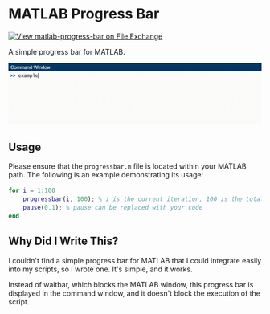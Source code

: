 # MATLAB Progress Bar

[![View matlab-progress-bar on File Exchange](https://www.mathworks.com/matlabcentral/images/matlab-file-exchange.svg)](https://www.mathworks.com/matlabcentral/fileexchange/167996-matlab-progress-bar)

A simple progress bar for MATLAB.

![](demo.gif)

## Usage

Please ensure that the `progressbar.m` file is located within your MATLAB path. The following is an example demonstrating its usage:

```matlab
for i = 1:100
    progressbar(i, 100); % i is the current iteration, 100 is the total number of iterations
    pause(0.1); % pause can be replaced with your code
end
```

## Why Did I Write This?

I couldn't find a simple progress bar for MATLAB that I could integrate easily into my scripts, so I wrote one. It's simple, and it works.

Instead of waitbar, which blocks the MATLAB window, this progress bar is displayed in the command window, and it doesn't block the execution of the script.
